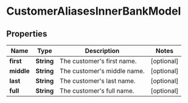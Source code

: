 

# CustomerAliasesInnerBankModel


## Properties

| Name | Type | Description | Notes |
|------------ | ------------- | ------------- | -------------|
|**first** | **String** | The customer&#39;s first name. |  [optional] |
|**middle** | **String** | The customer&#39;s middle name. |  [optional] |
|**last** | **String** | The customer&#39;s last name. |  [optional] |
|**full** | **String** | The customer&#39;s full name. |  [optional] |




